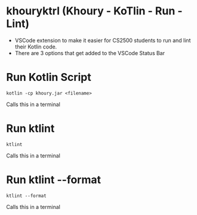 # khouryktrl (Khoury - KoTlin - Run - Lint)

- VSCode extension to make it easier for CS2500 students to run and lint their Kotlin code.
- There are 3 options that get added to the VSCode Status Bar

# Run Kotlin Script
```
kotlin -cp khoury.jar <filename>
```
Calls this in a terminal

# Run ktlint
```
ktlint
```
Calls this in a terminal

# Run ktlint --format
```
ktlint --format
```
Calls this in a terminal
